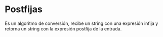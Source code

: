 # Postfijas
Es un algoritmo de conversión, recibe un string con una expresión infija y retorna un string con la expresión postfija de la entrada.
